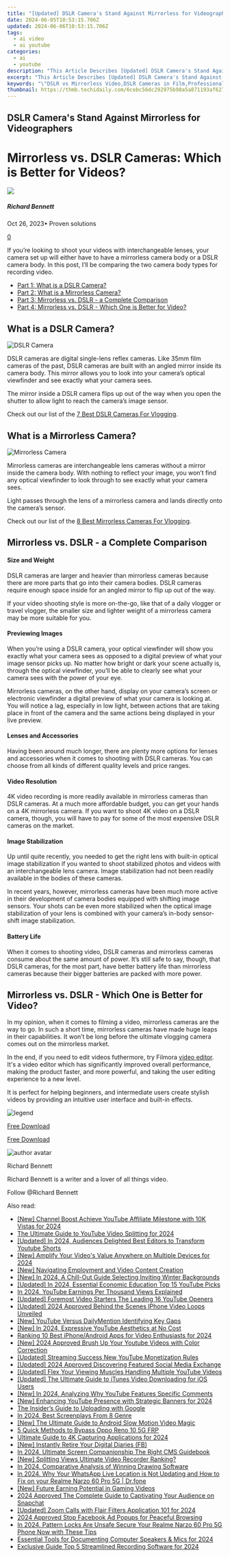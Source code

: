 ```yaml
---
title: "[Updated] DSLR Camera's Stand Against Mirrorless for Videographers for 2024"
date: 2024-06-05T10:53:15.706Z
updated: 2024-06-06T10:53:15.706Z
tags:
  - ai video
  - ai youtube
categories:
  - ai
  - youtube
description: "This Article Describes [Updated] DSLR Camera's Stand Against Mirrorless for Videographers for 2024"
excerpt: "This Article Describes [Updated] DSLR Camera's Stand Against Mirrorless for Videographers for 2024"
keywords: "\"DSLR vs Mirrorless Video,DSLR Cameras in Film,Professional DSLR Equipment,High-Quality DSLR Recordings,Videography with DSLR,DSLR Advantages for Videos,DSLR Camera Features\""
thumbnail: https://thmb.techidaily.com/6cebc56dc292975b98a5a871193af627ed43dff4753b2894db168c37d5d2f38f.png
---
```


## DSLR Camera's Stand Against Mirrorless for Videographers

# Mirrorless vs. DSLR Cameras: Which is Better for Videos?

![](https://images.wondershare.com/filmora/article-images/richard-bennett.jpg)

##### Richard Bennett

 Oct 26, 2023• Proven solutions

[0](#commentsBoxSeoTemplate)

If you’re looking to shoot your videos with interchangeable lenses, your camera set up will either have to have a mirrorless camera body or a DSLR camera body. In this post, I’ll be comparing the two camera body types for recording video.

* [Part 1: What is a DSLR Camera?](#part1)
* [Part 2: What is a Mirrorless Camera?](#part2)
* [Part 3: Mirrorless vs. DSLR - a Complete Comparison](#part3)
* [Part 4: Mirrorless vs. DSLR - Which One is Better for Video?](#part4)

## What is a DSLR Camera?

![DSLR Camera](https://images.wondershare.com/filmora/article-images/dslr-camera.jpg)

DSLR cameras are digital single-lens reflex cameras. Like 35mm film cameras of the past, DSLR cameras are built with an angled mirror inside its camera body. This mirror allows you to look into your camera’s optical viewfinder and see exactly what your camera sees.

The mirror inside a DSLR camera flips up out of the way when you open the shutter to allow light to reach the camera’s image sensor.

Check out our list of the [7 Best DSLR Cameras For Vlogging](https://tools.techidaily.com/wondershare/filmora/download/).

## What is a Mirrorless Camera?

![Mirrorless Camera](https://images.wondershare.com/filmora/article-images/mirrorless-camera.jpg)

Mirrorless cameras are interchangeable lens cameras without a mirror inside the camera body. With nothing to reflect your image, you won’t find any optical viewfinder to look through to see exactly what your camera sees.

Light passes through the lens of a mirrorless camera and lands directly onto the camera’s sensor.

Check out our list of the [8 Best Mirrorless Cameras For Vlogging](https://tools.techidaily.com/wondershare/filmora/download/).

## Mirrorless vs. DSLR - a Complete Comparison

#### Size and Weight

DSLR cameras are larger and heavier than mirrorless cameras because there are more parts that go into their camera bodies. DSLR cameras require enough space inside for an angled mirror to flip up out of the way.

If your video shooting style is more on-the-go, like that of a daily vlogger or travel vlogger, the smaller size and lighter weight of a mirrorless camera may be more suitable for you.

#### Previewing Images

When you’re using a DSLR camera, your optical viewfinder will show you exactly what your camera sees as opposed to a digital preview of what your image sensor picks up. No matter how bright or dark your scene actually is, through the optical viewfinder, you’ll be able to clearly see what your camera sees with the power of your eye.

Mirrorless cameras, on the other hand, display on your camera’s screen or electronic viewfinder a digital preview of what your camera is looking at. You will notice a lag, especially in low light, between actions that are taking place in front of the camera and the same actions being displayed in your live preview.

#### Lenses and Accessories

Having been around much longer, there are plenty more options for lenses and accessories when it comes to shooting with DSLR cameras. You can choose from all kinds of different quality levels and price ranges.

#### Video Resolution

4K video recording is more readily available in mirrorless cameras than DSLR cameras. At a much more affordable budget, you can get your hands on a 4K mirrorless camera. If you want to shoot 4K video on a DSLR camera, though, you will have to pay for some of the most expensive DSLR cameras on the market.

#### Image Stabilization

Up until quite recently, you needed to get the right lens with built-in optical image stabilization if you wanted to shoot stabilized photos and videos with an interchangeable lens camera. Image stabilization had not been readily available in the bodies of these cameras.

In recent years, however, mirrorless cameras have been much more active in their development of camera bodies equipped with shifting image sensors. Your shots can be even more stabilized when the optical image stabilization of your lens is combined with your camera’s in-body sensor-shift image stabilization.

#### Battery Life

When it comes to shooting video, DSLR cameras and mirrorless cameras consume about the same amount of power. It’s still safe to say, though, that DSLR cameras, for the most part, have better battery life than mirrorless cameras because their bigger batteries are packed with more power.

## Mirrorless vs. DSLR - Which One is Better for Video?

In my opinion, when it comes to filming a video, mirrorless cameras are the way to go. In such a short time, mirrorless cameras have made huge leaps in their capabilities. It won’t be long before the ultimate vlogging camera comes out on the mirrorless market.

In the end, if you need to edit videos futhermore, try Filmora [video editor](https://tools.techidaily.com/wondershare/filmora/download/). It's a video editor which has significantly improved overall performance, making the product faster, and more powerful, and taking the user editing experience to a new level.

It is perfect for helping beginners, and intermediate users create stylish videos by providing an intuitive user interface and built-in effects.

![legend](https://images.wondershare.com/filmora/guide/split-video-icon-filmora.jpg)

[Free Download](https://tools.techidaily.com/wondershare/filmora/download/)

[Free Download](https://tools.techidaily.com/wondershare/filmora/download/)

![author avatar](https://images.wondershare.com/filmora/article-images/richard-bennett.jpg)

Richard Bennett

Richard Bennett is a writer and a lover of all things video.

Follow @Richard Bennett

<span class="atpl-alsoreadstyle">Also read:</span>
<div><ul>
<li><a href="https://facebook-video-footage.techidaily.com/new-channel-boost-achieve-youtube-affiliate-milestone-with-10k-vistas-for-2024/"><u>[New] Channel Boost  Achieve YouTube Affiliate Milestone with 10K Vistas for 2024</u></a></li>
<li><a href="https://facebook-video-footage.techidaily.com/the-ultimate-guide-to-youtube-video-splitting-for-2024/"><u>The Ultimate Guide to YouTube Video Splitting for 2024</u></a></li>
<li><a href="https://facebook-video-footage.techidaily.com/updated-in-2024-audiences-delighted-best-editors-to-transform-youtube-shorts/"><u>[Updated] In 2024, Audiences Delighted  Best Editors to Transform Youtube Shorts</u></a></li>
<li><a href="https://facebook-video-footage.techidaily.com/new-amplify-your-videos-value-anywhere-on-multiple-devices-for-2024/"><u>[New] Amplify Your Video's Value Anywhere on Multiple Devices for 2024</u></a></li>
<li><a href="https://facebook-video-footage.techidaily.com/new-navigating-employment-and-video-content-creation/"><u>[New] Navigating Employment and Video Content Creation</u></a></li>
<li><a href="https://facebook-video-footage.techidaily.com/new-in-2024-a-chill-out-guide-selecting-inviting-winter-backgrounds/"><u>[New] In 2024, A Chill-Out Guide  Selecting Inviting Winter Backgrounds</u></a></li>
<li><a href="https://facebook-video-footage.techidaily.com/updated-in-2024-essential-economic-education-top-15-youtube-picks/"><u>[Updated] In 2024, Essential Economic Education  Top 15 YouTube Picks</u></a></li>
<li><a href="https://facebook-video-footage.techidaily.com/in-2024-youtube-earnings-per-thousand-views-explained/"><u>In 2024, YouTube Earnings Per Thousand Views Explained</u></a></li>
<li><a href="https://facebook-video-footage.techidaily.com/updated-foremost-video-starters-the-leading-16-youtube-openers/"><u>[Updated] Foremost Video Starters  The Leading 16 YouTube Openers</u></a></li>
<li><a href="https://facebook-video-footage.techidaily.com/updated-2024-approved-behind-the-scenes-iphone-video-loops-unveiled/"><u>[Updated] 2024 Approved  Behind the Scenes  IPhone Video Loops Unveiled</u></a></li>
<li><a href="https://facebook-video-footage.techidaily.com/new-youtube-versus-dailymention-identifying-key-gaps/"><u>[New] YouTube Versus DailyMention  Identifying Key Gaps</u></a></li>
<li><a href="https://facebook-video-footage.techidaily.com/new-in-2024-expressive-youtube-aesthetics-at-no-cost/"><u>[New] In 2024, Expressive YouTube Aesthetics at No Cost</u></a></li>
<li><a href="https://facebook-video-footage.techidaily.com/ranking-10-best-iphoneandroid-apps-for-video-enthusiasts-for-2024/"><u>Ranking 10 Best iPhone/Android Apps for Video Enthusiasts for 2024</u></a></li>
<li><a href="https://facebook-video-footage.techidaily.com/new-2024-approved-brush-up-your-youtube-videos-with-color-correction/"><u>[New] 2024 Approved  Brush Up Your Youtube Videos with Color Correction</u></a></li>
<li><a href="https://facebook-video-footage.techidaily.com/updated-streaming-success-new-youtube-monetization-rules/"><u>[Updated] Streaming Success  New YouTube Monetization Rules</u></a></li>
<li><a href="https://facebook-video-footage.techidaily.com/updated-2024-approved-discovering-featured-social-media-exchange/"><u>[Updated] 2024 Approved  Discovering Featured Social Media Exchange</u></a></li>
<li><a href="https://facebook-video-footage.techidaily.com/updated-flex-your-viewing-muscles-handling-multiple-youtube-videos/"><u>[Updated] Flex Your Viewing Muscles  Handling Multiple YouTube Videos</u></a></li>
<li><a href="https://facebook-video-footage.techidaily.com/updated-the-ultimate-guide-to-itunes-video-downloading-for-ios-users/"><u>[Updated] The Ultimate Guide to iTunes Video Downloading for iOS Users</u></a></li>
<li><a href="https://facebook-video-footage.techidaily.com/new-in-2024-analyzing-why-youtube-features-specific-comments/"><u>[New] In 2024, Analyzing Why YouTube Features Specific Comments</u></a></li>
<li><a href="https://facebook-video-footage.techidaily.com/new-enhancing-youtube-presence-with-strategic-banners-for-2024/"><u>[New] Enhancing YouTube Presence with Strategic Banners for 2024</u></a></li>
<li><a href="https://extra-lessons.techidaily.com/the-insiders-guide-to-uploading-with-google/"><u>The Insider’s Guide to Uploading with Google</u></a></li>
<li><a href="https://extra-tips.techidaily.com/in-2024-best-screenplays-from-8-genre/"><u>In 2024, Best Screenplays From 8 Genre</u></a></li>
<li><a href="https://some-approaches.techidaily.com/new-the-ultimate-guide-to-android-slow-motion-video-magic/"><u>[New] The Ultimate Guide to Android Slow Motion Video Magic</u></a></li>
<li><a href="https://android-frp.techidaily.com/5-quick-methods-to-bypass-oppo-reno-10-5g-frp-by-drfone-android/"><u>5 Quick Methods to Bypass Oppo Reno 10 5G FRP</u></a></li>
<li><a href="https://remote-screen-capture.techidaily.com/ultimate-guide-to-4k-capturing-applications-for-2024/"><u>Ultimate Guide to 4K Capturing Applications for 2024</u></a></li>
<li><a href="https://facebook-video-files.techidaily.com/new-instantly-retire-your-digital-diaries-fb/"><u>[New] Instantly Retire Your Digital Diaries (FB)</u></a></li>
<li><a href="https://youtube-stream.techidaily.com/in-2024-ultimate-screen-companionship-the-right-cms-guidebook/"><u>In 2024, Ultimate Screen Companionship  The Right CMS Guidebook</u></a></li>
<li><a href="https://remote-screen-capture.techidaily.com/new-splitting-views-ultimate-video-recorder-ranking/"><u>[New] Splitting Views  Ultimate Video Recorder Ranking?</u></a></li>
<li><a href="https://extra-hints.techidaily.com/in-2024-comparative-analysis-of-winning-drawing-software/"><u>In 2024, Comparative Analysis of Winning Drawing Software</u></a></li>
<li><a href="https://location-social.techidaily.com/in-2024-why-your-whatsapp-live-location-is-not-updating-and-how-to-fix-on-your-realme-narzo-60-pro-5g-drfone-by-drfone-virtual-android/"><u>In 2024, Why Your WhatsApp Live Location is Not Updating and How to Fix on your Realme Narzo 60 Pro 5G | Dr.fone</u></a></li>
<li><a href="https://youtube-help.techidaily.com/new-future-earning-potential-in-gaming-videos/"><u>[New] Future Earning Potential in Gaming Videos</u></a></li>
<li><a href="https://snapchat-videos.techidaily.com/2024-approved-the-complete-guide-to-captivating-your-audience-on-snapchat/"><u>2024 Approved  The Complete Guide to Captivating Your Audience on Snapchat</u></a></li>
<li><a href="https://screen-activity-recording.techidaily.com/updated-zoom-calls-with-flair-filters-application-101-for-2024/"><u>[Updated] Zoom Calls with Flair  Filters Application 101 for 2024</u></a></li>
<li><a href="https://facebook-videos.techidaily.com/2024-approved-stop-facebook-ad-popups-for-peaceful-browsing/"><u>2024 Approved  Stop Facebook Ad Popups for Peaceful Browsing</u></a></li>
<li><a href="https://easy-unlock-android.techidaily.com/in-2024-pattern-locks-are-unsafe-secure-your-realme-narzo-60-pro-5g-phone-now-with-these-tips-by-drfone-android/"><u>In 2024, Pattern Locks Are Unsafe Secure Your Realme Narzo 60 Pro 5G Phone Now with These Tips</u></a></li>
<li><a href="https://screen-recording.techidaily.com/essential-tools-for-documenting-computer-speakers-and-mics-for-2024/"><u>Essential Tools for Documenting Computer Speakers & Mics for 2024</u></a></li>
<li><a href="https://video-capture.techidaily.com/exclusive-guide-top-5-streamlined-recording-software-for-2024/"><u>Exclusive Guide  Top 5 Streamlined Recording Software for 2024</u></a></li>
</ul></div>

<ins class="adsbygoogle"
      style="display:block"
      data-ad-client="ca-pub-7571918770474297"
      data-ad-slot="8358498916"
      data-ad-format="auto"
      data-full-width-responsive="true"></ins>